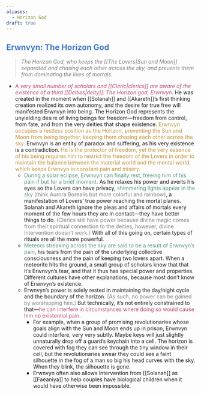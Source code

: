 ```yaml
---
aliases:
  - Horizon God
draft: true
---
```

## <span style="color:rgb(68, 122, 203)">Erwnvyn: The Horizon God</span>

 ><span style="color:rgb(125, 125, 125)">*The Horizon God, who keeps the [[The Lovers|Sun and Moon]] separated and chasing each other across the sky, and prevents them from dominating the lives of mortals.*</span>
 
 - <span style="color:rgb(186, 74, 120)">*A very small number of scholars and [[Cleric|clerics]] are aware of the existence of a third [[Deities|deity]]: The Horizon god, Erwnvyn.*</span> He was created in the moment when [[Solanah]] and [[Akareth]]’s first thinking creation realized its own autonomy, and the desire for true free will manifested Erwnvyn into being. The Horizon God represents the unyielding desire of living beings for freedom—freedom from control, from fate, and from the very deities that shape existence. <span style="color:rgb(193, 145, 56)">Erwnvyn occupies a restless position as the Horizon, preventing the Sun and Moon from being together, keeping them chasing each other across the sky.</span> Erwnvyn is an entity of paradox and suffering, as his very existence is a contradiction. <span style="color:rgb(193, 145, 56)">He is the protector of freedom, yet the very essence of his being requires him to restrict the freedom of the Lovers in order to maintain the balance between the material world and the mental world, which keeps Erwnvyn in constant pain and misery.</span>
    - <span style="color:rgb(79, 151, 125)">During a solar eclipse, Erwnvyn can finally rest, freeing him of his pain if but for a brief moment.</span> As he relaxes his power and averts his eyes so the Lovers can have privacy, <span style="color:rgb(79, 151, 125)">shimmering lights appear in the sky</span> <span style="color:rgb(125, 125, 125)">(think Aurora Borealis but more colorful and rainbow)</span>, a manifestation of Lovers’ true power reaching the mortal planes. Solanah and Akareth ignore the pleas and affairs of mortals every moment of the few hours they are in contact—they have better things to do. <span style="color:rgb(125, 125, 125)">(Clerics still have power because divine magic comes from their spiritual connection to the deities, however, divine intervention doesn’t work.)</span> With all of this going on, certain types of rituals are all the more powerful.
    - <span style="color:rgb(79, 151, 125)">Meteors streaking across the sky are said to be a result of Erwnvyn’s pain</span>, his tears from the pain of the underlying collective consciousness and the pain of keeping two lovers apart. When a meteorite hits the ground, a small group of scholars know that that it’s Erwnvyn’s tear, and that it thus has special power and properties. Different cultures have other explanations, because most don’t know of Erwnvyn’s existence.
    - Erwnvyn’s power is solely rested in maintaining the day/night cycle and the boundary of the horizon. <span style="color:rgb(125, 125, 125)">(As such, no power can be gained by worshipping him.)</span> But technically, it’s not entirely constrained to that—<span style="color:rgb(186, 74, 120)">he can interfere in circumstances where doing so would cause him no existential pain.</span>
        - For example, when a group of promising revolutionaries whose goals align with the Sun and Moon ends up in prison, Erwnvyn could interfere, very very subtly. Maybe keys will just slightly unnaturally drop off a guard’s keychain into a cell. The horizon is covered with fog they can see through the tiny window in their cell, but the revolutionaries swear they could see a faint silhouette in the fog of a man so big his head curves with the sky. When they blink, the silhouette is gone.
        - Erwnvyn often also allows intervention from [[Solanah]] as [[Faeaniya]] to help couples have biological children when it would have otherwise been impossible.